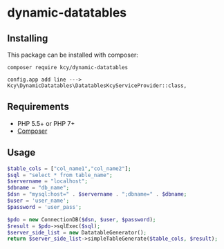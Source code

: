 dynamic-datatables
========

## Installing

This package can be installed with composer:

```
composer require kcy/dynamic-datatables

config.app add line ---> Kcy\DynamicDatatables\DatatablesKcyServiceProvider::class,
```

## Requirements

- PHP 5.5+ or PHP 7+
- [Composer](https://getcomposer.org/)

## Usage

```php
$table_cols = ["col_name1","col_name2"];
$sql = "select * from table_name";
$servername = "localhost";
$dbname = "db_name";
$dsn = "mysql:host=" . $servername . ";dbname=" . $dbname;
$user = 'user_name';
$password = 'user_pass';

$pdo = new ConnectionDB($dsn, $user, $password);
$result = $pdo->sqlExec($sql);
$server_side_list = new DatatableGenerator();
return $server_side_list->simpleTableGenerate($table_cols, $result);
```
